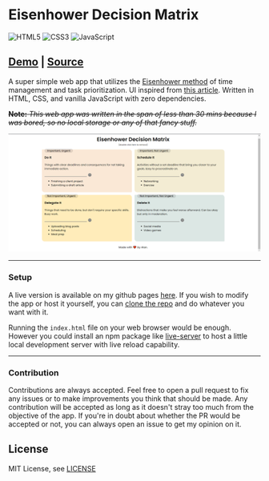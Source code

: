 # Eisenhower Decision Matrix

![HTML5](https://img.shields.io/badge/html5-%23E34F26.svg?style=for-the-badge&logo=html5&logoColor=white)  ![CSS3](https://img.shields.io/badge/css3-%231572B6.svg?style=for-the-badge&logo=css3&logoColor=white)  ![JavaScript](https://img.shields.io/badge/javascript-%23323330.svg?style=for-the-badge&logo=javascript&logoColor=%23F7DF1E)

## [Demo](https://waterrmalann.github.io/eisenhower-decision-matrix/)   |   [Source](https://github.com/waterrmalann/eisenhower-decision-matrix/blob/main/js/main.js)

A super simple web app that utilizes the [Eisenhower method](https://en.wikipedia.org/wiki/Time_management#The_Eisenhower_Method) of time management and task prioritization. UI inspired from [this article](https://todoist.com/productivity-methods/eisenhower-matrix). Written in HTML, CSS, and vanilla JavaScript with zero dependencies.

~~**Note:** *This web app was written in the span of less than 30 mins because I was bored, so no local storage or any of that fancy stuff.*~~

![Screenshot](screenshot.png)

---

### Setup

A live version is available on my github pages [here](https://waterrmalann.github.io/eisenhower-decision-matrix/). If you wish to modify the app or host it yourself, you can [clone the repo](https://docs.github.com/en/github/creating-cloning-and-archiving-repositories/cloning-a-repository-from-github/cloning-a-repository) and do whatever you want with it.

Running the `index.html` file on your web browser would be enough. However you could install an npm package like [live-server](https://www.npmjs.com/package/live-server) to host a little local development server with live reload capability.

---

### Contribution

Contributions are always accepted. Feel free to open a pull request to fix any issues or to make improvements you think that should be made. Any contribution will be accepted as long as it doesn't stray too much from the objective of the app. If you're in doubt about whether the PR would be accepted or not, you can always open an issue to get my opinion on it.

License
----

MIT License, see [LICENSE](LICENSE)
